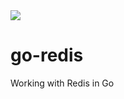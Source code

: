 <img src="https://www.restapiexample.com/wp-content/uploads/2018/06/golang-redis-databse-example.png">






# go-redis
Working with Redis in Go
